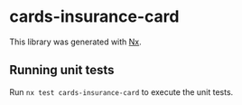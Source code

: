 # cards-insurance-card

This library was generated with [Nx](https://nx.dev).

## Running unit tests

Run `nx test cards-insurance-card` to execute the unit tests.
